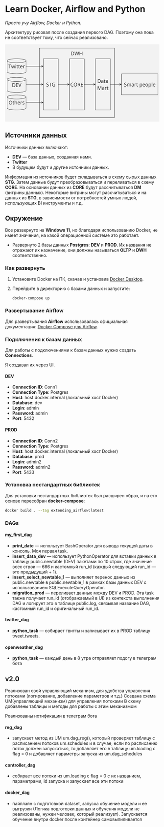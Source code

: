 # Learn Docker, Airflow and Python

_Просто учу Airflow, Docker и Python._

Архитектуру рисовал после создания первого DAG. Поэтому она пока не соответствует тому, что сейчас реализовано.

![Архитектура](https://github.com/Atli4nikK/learn_docker_and_airflow/blob/master/architecture.jpg)

## Источники данных

Источники данных включают:
- **DEV** — база данных, созданная нами.
- **Twitter**
- В будущем будут и другие источники данных.

Информация из источников будет складываться в схему сырых данных **STG**. Затем данные будут преобразовываться и переливаться в схему **CORE**. На основании данных из **CORE** будут рассчитываться **DM** (витрины данных). Некоторые витрины могут рассчитываться и на данных из **STG**, в зависимости от потребностей умных людей, использующих BI инструменты и т.д.

## Окружение

Все развернуто на **Windows 11**, но благодаря использованию Docker, не имеет значения, на какой операционной системе это работает.

- Развернуто 2 базы данных **Postgres**: **DEV** и **PROD**. Их названия не отражают их назначение, они должны называться **OLTP** и **DWH** соответственно.
  
### Как развернуть

1. Установите Docker на ПК, скачав и установив [Docker Desktop](https://www.docker.com/products/docker-desktop/).
2. Перейдите в директорию с базами данных и запустите:

    ```bash
    docker-compose up
    ```

### Развертывание Airflow

Для развертывания **Airflow** использовалась официальная документация: [Docker Compose для Airflow](https://airflow.apache.org/docs/apache-airflow/stable/howto/docker-compose/index.html).

### Подключения к базам данных

Для работы с подключениями к базам данных нужно создать **Connections**.

Я создавал их через UI.

#### DEV
- **Connection ID**: Conn1
- **Connection Type**: Postgres
- **Host**: host.docker.internal (локальный хост Docker)
- **Database**: dev
- **Login**: admin
- **Password**: admin
- **Port**: 5432

#### PROD
- **Connection ID**: Conn2
- **Connection Type**: Postgres
- **Host**: host.docker.internal (локальный хост Docker)
- **Database**: prod
- **Login**: admin2
- **Password**: admin2
- **Port**: 5433

### Установка нестандартных библиотек

Для установки нестандартных библиотек был расширен образ, и на его основе пересобран **docker-compose**:

```bash
docker build . --tag extending_airflow:latest
```

### DAGs
#### my_first_dag
- **print_date** — использует BashOperator для вывода текущей даты в консоль. Моя первая task.
- **insert_data_dev** — использует PythonOperator для вставки данных в таблицу public.newtable (DEV) пакетами по 10 строк, где значение всех строк — 666 и кастомный run_id (каждый следующий run_id — это предыдущий + 1).
- **insert_select_newtable_1** — выполняет перенос данных из public.newtable в public.newtable_1 в рамках базы данных DEV с использованием SQLExecuteQueryOperator.
- **migration_prod** — переливает данные между DEV и PROD. Эта task также получает run_id (отображаемый в UI) из контекста выполнения DAG и логирует это в таблице public.log, связывая название DAG, кастомный run_id и оригинальный run_id.

#### twitter_dag
- **python_task** — собирает твитты и записывает их в PROD таблицу tweet.tweets.

#### openweather_dag
- **python_task** — каждый день в 8 утра отправляет подогу в телеграм бота

## v2.0

Реализован свой управляющий механизм, для удобства управления потоками (логирование, добавление параметров и т.д.)
Создана схема UM(управляющий механизм) для управления потоками
В схему добавлены таблицы и методы для работы с этим механизмом

Реализованы нотификации в телеграм бота

#### reg_dag
- запускает метод из UM um.dag_reg(), который проверяет таблицу с расписанием потоков um.schedules и в случае, если по расписанию поток должен запускаться, то добавляет его в таблицу um.loading с flag = 0 и добавляет параметры запуска из um.dag_schedules
#### controller_dag
- собирает все потоки из um.loading с flag = 0 с их названием, параметрами, id запуска и запускает все эти потоки
#### docker_dag
- пайплайн с подготовкой dataset, запуска обучение модели и ее выгрузки (Логика подготовки данных и обучения модели не реализованы, нужен человек, который реализует). Запускается обучение внутри docker после контейнер самовыпиливается